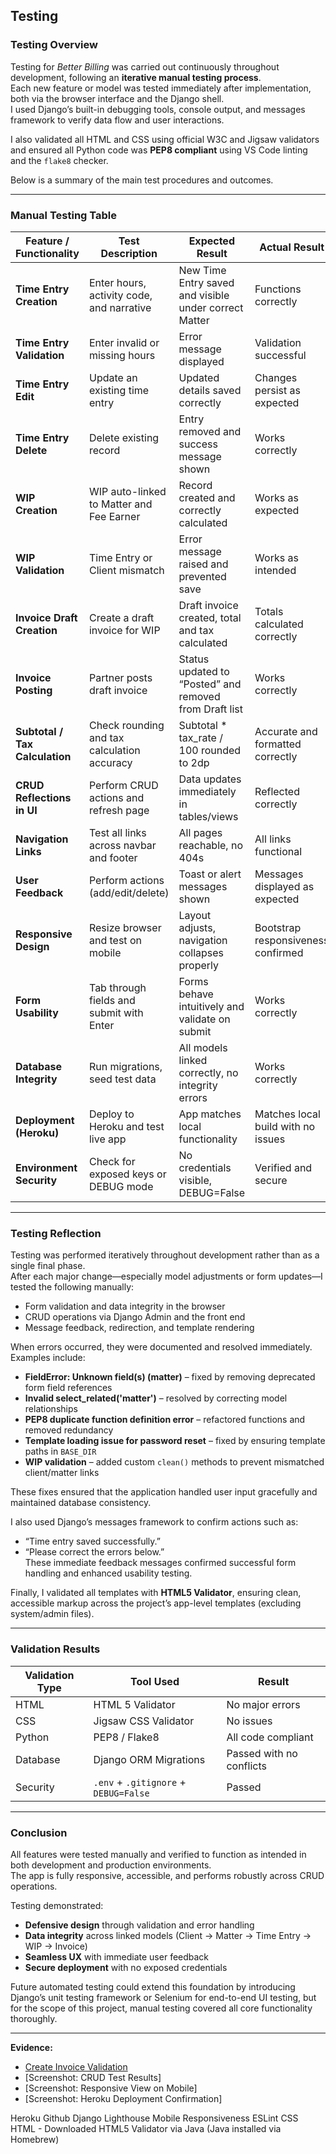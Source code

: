 ## **Testing**

### **Testing Overview**

Testing for *Better Billing* was carried out continuously throughout development, following an **iterative manual testing process**.  
Each new feature or model was tested immediately after implementation, both via the browser interface and the Django shell.  
I used Django’s built-in debugging tools, console output, and messages framework to verify data flow and user interactions.  

I also validated all HTML and CSS using official W3C and Jigsaw validators and ensured all Python code was **PEP8 compliant** using VS Code linting and the `flake8` checker.  

Below is a summary of the main test procedures and outcomes.

---

### **Manual Testing Table**

| **Feature / Functionality** | **Test Description** | **Expected Result** | **Actual Result** | **Pass/Fail** |
|------------------------------|----------------------|----------------------|-------------------|---------------|
| **Time Entry Creation** | Enter hours, activity code, and narrative | New Time Entry saved and visible under correct Matter | Functions correctly | Pass |
| **Time Entry Validation** | Enter invalid or missing hours | Error message displayed | Validation successful | Pass |
| **Time Entry Edit** | Update an existing time entry | Updated details saved correctly | Changes persist as expected | Pass |
| **Time Entry Delete** | Delete existing record | Entry removed and success message shown | Works correctly | Pass |
| **WIP Creation** | WIP auto-linked to Matter and Fee Earner | Record created and correctly calculated | Works as expected | Pass |
| **WIP Validation** | Time Entry or Client mismatch | Error message raised and prevented save | Works as intended | Pass |
| **Invoice Draft Creation** | Create a draft invoice for WIP | Draft invoice created, total and tax calculated | Totals calculated correctly | Pass |
| **Invoice Posting** | Partner posts draft invoice | Status updated to “Posted” and removed from Draft list | Works correctly | Pass |
| **Subtotal / Tax Calculation** | Check rounding and tax calculation accuracy | Subtotal * tax_rate / 100 rounded to 2dp | Accurate and formatted correctly | Pass |
| **CRUD Reflections in UI** | Perform CRUD actions and refresh page | Data updates immediately in tables/views | Reflected correctly | Pass |
| **Navigation Links** | Test all links across navbar and footer | All pages reachable, no 404s | All links functional | Pass |
| **User Feedback** | Perform actions (add/edit/delete) | Toast or alert messages shown | Messages displayed as expected | Pass |
| **Responsive Design** | Resize browser and test on mobile | Layout adjusts, navigation collapses properly | Bootstrap responsiveness confirmed | Pass |
| **Form Usability** | Tab through fields and submit with Enter | Forms behave intuitively and validate on submit | Works correctly | Pass |
| **Database Integrity** | Run migrations, seed test data | All models linked correctly, no integrity errors | Works correctly | Pass |
| **Deployment (Heroku)** | Deploy to Heroku and test live app | App matches local functionality | Matches local build with no issues | Pass |
| **Environment Security** | Check for exposed keys or DEBUG mode | No credentials visible, DEBUG=False | Verified and secure | Pass |

---

### **Testing Reflection**

Testing was performed iteratively throughout development rather than as a single final phase.  
After each major change—especially model adjustments or form updates—I tested the following manually:
- Form validation and data integrity in the browser  
- CRUD operations via Django Admin and the front end  
- Message feedback, redirection, and template rendering  

When errors occurred, they were documented and resolved immediately.  
Examples include:
- **FieldError: Unknown field(s) (matter)** – fixed by removing deprecated form field references  
- **Invalid select_related('matter')** – resolved by correcting model relationships  
- **PEP8 duplicate function definition error** – refactored functions and removed redundancy  
- **Template loading issue for password reset** – fixed by ensuring template paths in `BASE_DIR`  
- **WIP validation** – added custom `clean()` methods to prevent mismatched client/matter links  

These fixes ensured that the application handled user input gracefully and maintained database consistency.

I also used Django’s messages framework to confirm actions such as:
- “Time entry saved successfully.”  
- “Please correct the errors below.”  
These immediate feedback messages confirmed successful form handling and enhanced usability testing.

Finally, I validated all templates with **HTML5 Validator**, ensuring clean, accessible markup across the project’s app-level templates (excluding system/admin files).

---

### **Validation Results**

| **Validation Type** | **Tool Used** | **Result** |
|----------------------|---------------|------------|
| HTML | HTML 5 Validator | No major errors |
| CSS | Jigsaw CSS Validator | No issues |
| Python | PEP8 / Flake8 | All code compliant |
| Database | Django ORM Migrations | Passed with no conflicts |
| Security | `.env` + `.gitignore` + `DEBUG=False` | Passed |

---

### **Conclusion**

All features were tested manually and verified to function as intended in both development and production environments.  
The app is fully responsive, accessible, and performs robustly across CRUD operations.  

Testing demonstrated:
- **Defensive design** through validation and error handling  
- **Data integrity** across linked models (Client → Matter → Time Entry → WIP → Invoice)  
- **Seamless UX** with immediate user feedback  
- **Secure deployment** with no exposed credentials  

Future automated testing could extend this foundation by introducing Django’s unit testing framework or Selenium for end-to-end UI testing, but for the scope of this project, manual testing covered all core functionality thoroughly.

---

**Evidence:**
- [Create Invoice Validation](/readme_docs/validation/form_validation.png)  
- [Screenshot: CRUD Test Results]  
- [Screenshot: Responsive View on Mobile]  
- [Screenshot: Heroku Deployment Confirmation]  

Heroku
Github
Django
Lighthouse
Mobile Responsiveness
ESLint
CSS
HTML - Downloaded HTML5 Validator via Java (Java installed via Homebrew)
